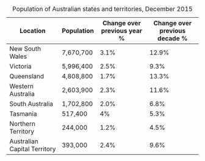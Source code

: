 <div class="au-table__wrapper">
    <table class="au-table au-table--striped">
        <caption class="au-table__caption">Population of Australian states and territories, December 2015</caption>
        <thead class="au-table__head">
            <tr class="au-table__row">
                <th scope="col" class="au-table__header au-table__header--width-25">Location</th>
                <th scope="col" class="au-table__header au-table__header--numeric au-table__header--width-25">Population</th>
                <th scope="col" class="au-table__header au-table__header--numeric au-table__header--width-25">Change over previous year %</th>
                <th scope="col" class="au-table__header au-table__header--numeric au-table__header--width-25">Change over previous decade %</th>
            </tr>
        </thead>
        <tbody class="au-table__body">
            <tr class="au-table__row">
                <td class="au-table__cell">New South Wales</td>
                <td class="au-table__cell au-table__cell--numeric">7,670,700</td>
                <td class="au-table__cell au-table__cell--numeric">3.1%</td>
                <td class="au-table__cell au-table__cell--numeric">12.9%</td>
            </tr>
            <tr class="au-table__row">
                <td class="au-table__cell">Victoria</td>
                <td class="au-table__cell au-table__cell--numeric">5,996,400</td>
                <td class="au-table__cell au-table__cell--numeric">2.5%</td>
                <td class="au-table__cell au-table__cell--numeric">9.3%</td>
            </tr>
            <tr class="au-table__row">
                <td class="au-table__cell">Queensland</td>
                <td class="au-table__cell au-table__cell--numeric">4,808,800</td>
                <td class="au-table__cell au-table__cell--numeric">1.7%</td>
                <td class="au-table__cell au-table__cell--numeric">13.3%</td>
            </tr>
            <tr class="au-table__row">
                <td class="au-table__cell">Western Australia</d>
                <td class="au-table__cell au-table__cell--numeric">2,603,900</td>
                <td class="au-table__cell au-table__cell--numeric">2.3%</td>
                <td class="au-table__cell au-table__cell--numeric">11.6%</td>
            </tr>
            <tr class="au-table__row">
                <td class="au-table__cell">South Australia</td>
                <td class="au-table__cell au-table__cell--numeric">1,702,800</td>
                <td class="au-table__cell au-table__cell--numeric">2.0%</td>
                <td class="au-table__cell au-table__cell--numeric">6.8%</td>
            </tr>
            <tr class="au-table__row">
                <td class="au-table__cell">Tasmania</td>
                <td class="au-table__cell au-table__cell--numeric">517,400</td>
                <td class="au-table__cell au-table__cell--numeric">4%</td>
                <td class="au-table__cell au-table__cell--numeric">5.3%</td>
            </tr>
            <tr class="au-table__row">
                <td class="au-table__cell">Northern Territory</td>
                <td class="au-table__cell au-table__cell--numeric">244,000</td>
                <td class="au-table__cell au-table__cell--numeric">1.2%</td>
                <td class="au-table__cell au-table__cell--numeric">4.5%</td>
            </tr>
            <tr class="au-table__row">
                <td class="au-table__cell">Australian Capital Territory</td>
                <td class="au-table__cell au-table__cell--numeric">393,000</td>
                <td class="au-table__cell au-table__cell--numeric">2.4%</td>
                <td class="au-table__cell au-table__cell--numeric">9.6%</td>
            </tr>
        </tbody>
    </table>
</div>

